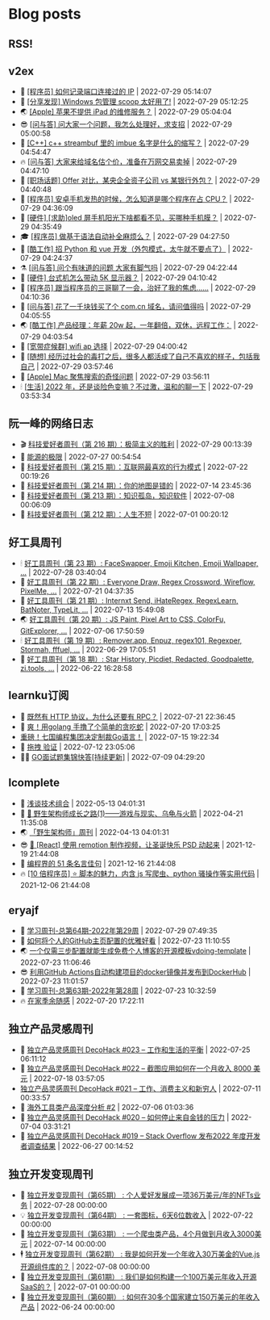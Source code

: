 # Blog posts
## RSS!



## v2ex

<!-- v2ex:START  -->
- 🫶 [[程序员] 如何记录端口连接过的 IP](https://www.v2ex.com/t/869454#reply0) | 2022-07-29 05:14:07 
- 🧰 [[分享发现] Windows 包管理 scoop 太好用了!](https://www.v2ex.com/t/869453#reply2) | 2022-07-29 05:12:25 
- 🌏 [[Apple] 苹果不提供 iPad 的维修服务？](https://www.v2ex.com/t/869452#reply5) | 2022-07-29 05:04:04 
- 😎 [[问与答] 问大家一个问题，我怎么处理好，求支招](https://www.v2ex.com/t/869451#reply4) | 2022-07-29 05:00:58 
- 💂 [[C++] c++ streambuf 里的 imbue 名字是什么的缩写？](https://www.v2ex.com/t/869450#reply1) | 2022-07-29 04:54:47 
- 🔥 [[问与答] 大家来给域名估个价，准备在万网交易卖掉](https://www.v2ex.com/t/869449#reply7) | 2022-07-29 04:47:10 
- 🦅 [[职场话题] Offer 对比，某央企全资子公司 vs 某银行外包？](https://www.v2ex.com/t/869448#reply0) | 2022-07-29 04:40:48 
- 🙉 [[程序员] 安卓手机发热的时候，怎么知道是哪个程序在占 CPU？](https://www.v2ex.com/t/869446#reply2) | 2022-07-29 04:36:09 
- 💫 [[硬件] [求助]oled 屏手机阳光下啥都看不见，买哪种手机膜？](https://www.v2ex.com/t/869445#reply3) | 2022-07-29 04:35:49 
- 🎓 [[程序员] 做基于语法自动补全麻烦么？](https://www.v2ex.com/t/869443#reply0) | 2022-07-29 04:27:50 
- 🗽 [[酷工作] 招 Python 和 vue 开发（外包模式，太牛就不要点了）](https://www.v2ex.com/t/869441#reply0) | 2022-07-29 04:24:37 
- ⚗️ [[问与答] 问个有味道的问题 大家有脚气吗](https://www.v2ex.com/t/869440#reply13) | 2022-07-29 04:22:44 
- 🦍 [[硬件] 台式机怎么带动 5K 显示器？](https://www.v2ex.com/t/869439#reply1) | 2022-07-29 04:10:42 
- 🤩 [[程序员] 跟当程序员的三哥聊了一会，治好了我的焦虑……](https://www.v2ex.com/t/869438#reply16) | 2022-07-29 04:10:36 
- 🙉 [[问与答] 花了一千块钱买了个 com.cn 域名，请问值得吗](https://www.v2ex.com/t/869437#reply27) | 2022-07-29 04:05:55 
- 🌏 [[酷工作] 产品经理：年薪 20w 起，一年翻倍，双休，远程工作：](https://www.v2ex.com/t/869436#reply1) | 2022-07-29 04:03:54 
- 🐘 [[宽带症候群] wifi ap 选择](https://www.v2ex.com/t/869435#reply3) | 2022-07-29 04:00:42 
- 🧰 [[随想] 经历过社会的毒打之后，很多人都活成了自己不喜欢的样子，包括我自己](https://www.v2ex.com/t/869434#reply3) | 2022-07-29 03:57:46 
- 💃 [[Apple] Mac 聚焦搜索的奇怪问题](https://www.v2ex.com/t/869433#reply0) | 2022-07-29 03:56:11 
- 🕯 [[生活] 2022 年，还是谈险色变嘛？不过激，温和的聊一下](https://www.v2ex.com/t/869432#reply16) | 2022-07-29 03:53:34 <!-- v2ex:END -->

## 阮一峰的网络日志

<!-- ruanyf:START -->
- 🎬 [科技爱好者周刊（第 216 期）：极简主义的胜利](http://www.ruanyifeng.com/blog/2022/07/weekly-issue-216.html) | 2022-07-29 00:13:39 
- 💄 [能源的极限](http://www.ruanyifeng.com/blog/2022/07/energy-consumption.html) | 2022-07-27 00:54:54 
- 🐎 [科技爱好者周刊（第 215 期）：互联网最喜欢的行为模式](http://www.ruanyifeng.com/blog/2022/07/weekly-issue-215.html) | 2022-07-22 00:19:26 
- 🤔 [科技爱好者周刊（第 214 期）：你的地图是错的](http://www.ruanyifeng.com/blog/2022/07/weekly-issue-214.html) | 2022-07-14 23:45:36 
- 🧠 [科技爱好者周刊（第 213 期）：知识孤岛，知识软件](http://www.ruanyifeng.com/blog/2022/07/weekly-issue-213.html) | 2022-07-08 00:06:09 
- 🎃 [科技爱好者周刊（第 212 期）：人生不短](http://www.ruanyifeng.com/blog/2022/07/weekly-issue-212.html) | 2022-07-01 00:20:12 <!-- ruanyf:END -->

## 好工具周刊

<!-- bestxtools:START -->
- 🕯 [好工具周刊（第 23 期）: FaceSwapper, Emoji Kitchen, Emoji Wallpaper, ...](https://discuss-cn.bestxtools.com/d/61/1) | 2022-07-28 03:40:04 
- 🦩 [好工具周刊（第 22 期）: Everyone Draw, Regex Cross­word, Wireflow, PixelMe, ...](https://discuss-cn.bestxtools.com/d/60/1) | 2022-07-21 04:37:35 
- 🦄 [好工具周刊（第 21 期）: Internxt Send, iHateRegex, RegexLearn, BatNoter, TypeLit, ...](https://discuss-cn.bestxtools.com/d/58/1) | 2022-07-13 15:49:08 
- 🌏 [好工具周刊（第 20 期）: JS Paint, Pixel Art to CSS, ColorFu, GitExplorer, ...](https://discuss-cn.bestxtools.com/d/57/1) | 2022-07-06 17:50:59 
- 🕯 [好工具周刊（第 19 期）: Remover.app, Enpuz, regex101, Regexper, Stormah, fffuel, ...](https://discuss-cn.bestxtools.com/d/56/1) | 2022-06-29 17:05:51 
- 📝 [好工具周刊（第 18 期）: Star History, Picdiet, Redacted, Goodpalette, zi.tools, ...](https://discuss-cn.bestxtools.com/d/47/1) | 2022-06-22 16:28:58 <!-- bestxtools:END -->


## learnku订阅

<!-- learnku:START -->
- 🦅 [既然有 HTTP 协议，为什么还要有 RPC？](https://learnku.com/laravel/t/69972) | 2022-07-21 22:36:45 
- 🦅 [爽！用golang 手撸了个简单的贪吃蛇](https://learnku.com/articles/69912) | 2022-07-20 17:03:25 
-  [重磅！七国编程集团决定制裁Go语言！](https://learnku.com/articles/69766) | 2022-07-15 19:22:34 
- 🌈 [拖拽 验证](https://learnku.com/articles/69652) | 2022-07-12 23:05:06 
- 🧑‍🏫 [GO面试题集锦快答[持续更新]](https://learnku.com/articles/69250) | 2022-07-09 04:29:20 <!-- learnku:END -->



## lcomplete

<!-- lcomplete:START -->
- 🫶 [浅谈技术组合](http://codelc.com/post/essay/%E6%B5%85%E8%B0%88%E6%8A%80%E6%9C%AF%E7%BB%84%E5%90%88/) | 2022-05-13 04:01:31 
- 🧰 [🐒 野生架构师成长之路&lpar;1&rpar;——游戏与现实、乌龟与火箭](http://codelc.com/post/growup/s01/) | 2022-04-21 11:35:08 
- 🌏 [「野生架构师」周刊](http://codelc.com/post/essay/%E9%87%8E%E7%94%9F%E6%9E%B6%E6%9E%84%E5%B8%88%E5%91%A8%E5%88%8A%E4%BB%8B%E7%BB%8D/) | 2022-04-13 04:01:31 
- 😎 [🎄 [React] 使用 remotion 制作视频，让圣诞快乐 PSD 动起来](http://codelc.com/post/dev/js/remotion/) | 2021-12-19 21:44:08 
- 💂 [编程界的 51 条名言佳句](http://codelc.com/post/dev/thinking/quotes/) | 2021-12-16 21:44:08 
- 🔥 [[10 倍程序员] ⭐ 脚本的魅力，内含 js 写爬虫、python 骚操作等实用代码](http://codelc.com/post/dev/10x/script/) | 2021-12-06 21:44:08 <!-- lcomplete:END -->

## eryajf

<!-- eryajf:START -->
- 🫶 [学习周刊-总第64期-2022年第29周](https://wiki.eryajf.net/pages/6e74fb/) | 2022-07-29 07:49:35 
- 🧰 [如何将个人的GitHub主页配置的优雅好看](https://wiki.eryajf.net/pages/d195b4/) | 2022-07-23 11:10:55 
- 🌏 [一个仅需三步配置就能生成免费个人博客的开源模板vdoing-template](https://wiki.eryajf.net/pages/48e307/) | 2022-07-23 11:06:46 
- 😎 [利用GitHub Actions自动构建项目的docker镜像并发布到DockerHub](https://wiki.eryajf.net/pages/5baf0a/) | 2022-07-23 11:01:57 
- 💂 [学习周刊-总第63期-2022年第28周](https://wiki.eryajf.net/pages/d2ea2c/) | 2022-07-23 10:32:59 
- 🔥 [在家季余随感](https://wiki.eryajf.net/pages/e36842/) | 2022-07-20 17:22:11 <!-- eryajf:END -->



## 独立产品灵感周刊

<!-- DecoHack:START -->
- 🦣 [独立产品灵感周刊 DecoHack #023 – 工作和生活的平衡](https://www.decohack.com/Post/802) | 2022-07-25 06:11:12 
- 🤡 [独立产品灵感周刊 DecoHack #022 – 截图应用如何在一个月收入 8000 美元](https://www.decohack.com/Post/774) | 2022-07-18 03:57:05 
-  [独立产品灵感周刊 DecoHack #021 – 工作、消费主义和新穷人](https://www.decohack.com/Post/753) | 2022-07-11 00:33:57 
- 🐲 [海外工具类产品深度分析 #2](https://www.decohack.com/Post/746) | 2022-07-06 01:03:36 
- 🦅 [独立产品灵感周刊 DecoHack #020 – 如何停止来自金钱的压力](https://www.decohack.com/Post/728) | 2022-07-04 03:31:21 
- 🧰 [独立产品灵感周刊 DecoHack #019 – Stack Overflow 发布2022 年度开发者调查结果](https://www.decohack.com/Post/699) | 2022-06-27 00:14:52 <!-- DecoHack:END -->

## 独立开发变现周刊

<!-- easyindie:START -->
- 💂 [独立开发变现周刊（第65期） : 个人爱好发展成一项36万美元/年的NFTs业务](https://www.ezindie.com/weekly/issue-65) | 2022-07-28 00:00:00 
- 💡 [独立开发变现周刊（第64期） : 一套图标，6天6位数收入](https://www.ezindie.com/weekly/issue-64) | 2022-07-22 00:00:00 
- 🌋 [独立开发变现周刊（第63期） : 一个爬虫类产品，4个月做到月收入3000美元](https://www.ezindie.com/weekly/issue-63) | 2022-07-14 00:00:00 
- 🕴 [独立开发变现周刊（第62期） : 我是如何开发一个年收入30万美金的Vue.js开源组件库的？](https://www.ezindie.com/weekly/issue-62) | 2022-07-08 00:00:00 
- 🎊 [独立开发变现周刊（第61期） : 我们是如何构建一个100万美元年收入开源SaaS的？](https://www.ezindie.com/weekly/issue-61) | 2022-07-01 00:00:00 
- 🤔 [独立开发变现周刊（第60期） : 如何在30多个国家建立150万美元的年收入产品](https://www.ezindie.com/weekly/issue-60) | 2022-06-24 00:00:00 <!-- easyindie:END -->



